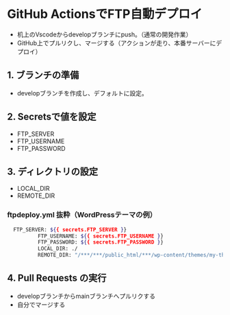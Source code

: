 # GitHub ActionsでFTP自動デプロイ

- 机上のVscodeからdevelopブランチにpush。（通常の開発作業）
- GitHub上でプルリクし、マージする（アクションが走り、本番サーバーにデプロイ）

## 1. ブランチの準備

- developブランチを作成し、デフォルトに設定。

## 2. Secretsで値を設定

- FTP_SERVER
- FTP_USERNAME
- FTP_PASSWORD

## 3. ディレクトリの設定

- LOCAL_DIR
- REMOTE_DIR

### ftpdeploy.yml 抜粋（WordPressテーマの例）

```bash
  FTP_SERVER: ${{ secrets.FTP_SERVER }}
          FTP_USERNAME: ${{ secrets.FTP_USERNAME }}
          FTP_PASSWORD: ${{ secrets.FTP_PASSWORD }}
          LOCAL_DIR: ./
          REMOTE_DIR: "/***/***/public_html/***/wp-content/themes/my-theme"
```

## 4. Pull Requests の実行

- developブランチからmainブランチへプルリクする
- 自分でマージする
